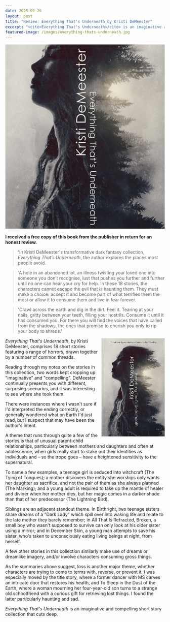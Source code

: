 ```yaml
---
date: 2025-03-26
layout: post
title: "Review: Everything That's Underneath by Kristi DeMeester"
excerpt: "<cite>Everything That's Underneath</cite> is an imaginative and compelling short story collection that cuts deep."
featured-image: /images/everything-thats-underneath.jpg
---
```


![Everything That's Underneath](/images/everything-thats-underneath.jpg)

**I received a free copy of this book from the publisher in return for an honest review.**

> 'In Kristi DeMeester's transformative dark fantasy collection, <cite>Everything That’s Underneath</cite>, the author explores the places most people avoid.

> 'A hole in an abandoned lot, an illness twisting your loved one into someone you don’t recognise, lust that pushes you further and further until no one can hear your cry for help. In these 18 stories, the characters cannot escape the evil that is haunting them. They must make a choice: accept it and become part of what terrifies them the most or allow it to consume them and live in fear forever.

> 'Crawl across the earth and dig in the dirt. Feel it. Tearing at your nails, gritty between your teeth, filling your nostrils. Consume it until it has consumed you. For there you will find the voices that have called from the shadows, the ones that promise to cherish you only to rip your body to shreds.'

<img src="/images/everything-thats-underneath-200.jpg" alt="Everything That's Underneath" style="float: right; margin-bottom: 10px; margin-left: 10px;">

<cite>Everything That's Underneath</cite>, by Kristi DeMeester, comprises 18 short stories featuring a range of horrors, drawn together by a number of common threads.

Reading through my notes on the stories in this collection, two words kept cropping up: "imaginative" and "compelling". DeMeester continually presents you with different, surprising scenarios, and it was interesting to see where she took them.

There were instances where I wasn't sure if I'd interpreted the ending correctly, or generally wondered what on Earth I'd just read, but I suspect that may have been the author's intent.

A theme that runs through quite a few of the stories is that of unusual parent-child relationships, particularly between mothers and daughters and often at adolescence, when girls really start to stake out their identities as individuals and &ndash; so the trope goes &ndash; have a heightened sensitivity to the supernatural.

To name a few examples, a teenage girl is seduced into witchcraft (The Tying of Tongues); a mother discovers the entity she worships only wants her daughter as sacrifice, and not the pair of them as she always planned (The Marking); and a young adult is required to take up the mantle of healer and diviner when her mother dies, but her magic comes in a darker shade than that of her predecessor (The Lightning Bird).

Siblings are an adjacent standout theme. In Birthright, two teenage sisters share dreams of a "Dark Lady" which spill over into waking life and relate to the late mother they barely remember; in All That Is Refracted, Broken, a small boy who wasn't supposed to survive can only look at his older sister using a mirror; and in December Skin, a young man attempts to save his sister, who's taken to unconsciously eating living beings at night, from herself.

A few other stories in this collection similarly make use of dreams or dreamlike imagery, and/or involve characters consuming gross things.

As the summaries above suggest, loss is another major theme, whether characters are trying to come to terms with, reverse, or prevent it. I was especially moved by the title story, where a former dancer with MS carves an intricate door that restores his health, and To Sleep in the Dust of the Earth, where a woman mourning her four-year-old son turns to a strange old schoolfriend with a curious gift for retrieving lost things. I found the latter particularly haunting and sad.

<cite>Everything That's Underneath</cite> is an imaginative and compelling short story collection that cuts deep.